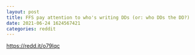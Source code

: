 ```yaml
--- 
layout: post 
title: FFS pay attention to who's writing DDs (or: who DDs the DD?) 
date: 2021-06-24 1624567421 
categories: reddit 
--- 
```

https://redd.it/o79lqc